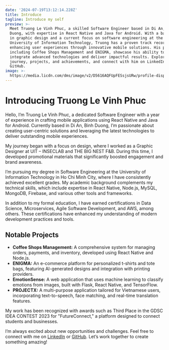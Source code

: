 ```yaml
---
date: '2024-07-19T13:12:14.228Z'
title: Introduce
tagline: Introduce my self
preview: >-
  Meet Truong Le Vinh Phuc, a skilled Software Engineer based in Di An, Binh
  Duong, with expertise in React Native and Java for Android. With a background
  in graphic design and a current focus on software engineering at the
  University of Information Technology, Truong has a proven track record of
  enhancing user experiences through innovative mobile solutions. His projects,
  including Coffee Shops Management and ENIGMA, showcase his ability to
  integrate advanced technologies and deliver impactful results. Explore Phuc's
  journey, projects, and achievements, and connect with him on LinkedIn or
  GitHub.
image: >-
  https://media.licdn.com/dms/image/v2/D5616AQFUpFESsjsURw/profile-displaybackgroundimage-shrink_350_1400/profile-displaybackgroundimage-shrink_350_1400/0/1721918363172?e=1738800000&v=beta&t=1O2Pu7rxsumocsuTB3BT_s_YBMsGa4m5KJL5B73eGeI
---
```

# Introducing Truong Le Vinh Phuc

Hello, I’m Truong Le Vinh Phuc, a dedicated Software Engineer with a year of experience in crafting mobile applications using React Native and Java for Android. Currently based in Di An, Binh Duong, I’m passionate about creating user-centric solutions and leveraging the latest technologies to deliver outstanding mobile experiences.

My journey began with a focus on design, where I worked as a Graphic Designer at UIT – INSECLAB and THE BIG NEST F&B. During this time, I developed promotional materials that significantly boosted engagement and brand awareness.

I’m pursuing my degree in Software Engineering at the University of Information Technology in Ho Chi Minh City, where I have consistently achieved excellent grades. My academic background complements my technical skills, which include expertise in React Native, Node.js, MySQL, MongoDB, Firebase, and various other tools and frameworks.

In addition to my formal education, I have earned certifications in Data Science, Microservices, Agile Software Development, and AWS, among others. These certifications have enhanced my understanding of modern development practices and tools.

## Notable Projects

- **Coffee Shops Management:** A comprehensive system for managing orders, payments, and inventory, developed using React Native and Node.js.
- **ENIGMA:** An e-commerce platform for personalized t-shirts and tote bags, featuring AI-generated designs and integration with printing providers.
- **EmotionSense:** A web application that uses machine learning to classify emotions from images, built with Flask, React Native, and TensorFlow.
- **PROJECTX:** A multi-purpose application tailored for Vietnamese users, incorporating text-to-speech, face matching, and real-time translation features.

My work has been recognized with awards such as Third Place in the GDSC IDEA CONTEST 2023 for "FutureConnect," a platform designed to connect students and businesses.

I’m always excited about new opportunities and challenges. Feel free to connect with me on [LinkedIn](https://linkedin.com/in/sloweyne) or [GitHub](https://github.com/sloweyyy). Let’s work together to create something amazing!
